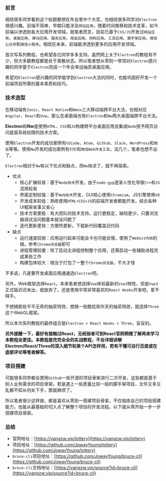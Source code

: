 ### 前言

相信很多同学看到这个标题都想在年会里中个大奖，也相信很多同学对`Electron`很感兴趣。前端不简单，早期只能涉及`网站应用`，随着时间推移和技术变革，如今前端以渗透到各大应用开发领域。就笔者而言，目前已基于`CSS/JS`开发过`网站应用`、`桌面应用`、`移动应用`、`服务应用`、`爬虫应用`、`同构应用`、`工具应用`、`脚手架应用`、`微信公众号`和`微信小程序`。相信在未来，前端能渗透到更多的应用开发领域。

首次写系列教程，也希望各位同学多多支持。虽然网上关于`Electron`的教程有不少，但大多数教程都是处于离散状态。所以笔者想从零到一带领对`Electron`感兴趣的同学基于`Electron`完成一个年会幸运抽奖桌面应用。

希望对`Electron`感兴趣的同学能学到`Electron`大法的同时，也能巩固好开发一个前端项目所需的基本素质和技巧。

### 技术选型

在移动端有`Ionic`、`React Native`和`Weex`三大移动端跨平台大法，也相对应`Angular`、`React`和`Vue`。那么在桌面端也有`Electron`和`Nw`两大桌面端跨平台大法。

**Electron**和**Nw**是使用`HTML`、`CSS`和`JS`构建跨平台桌面应用且集成`Node`授予网页访问底层系统权限的技术方案。

使用`Electron`开发的成功案例有`VSCode`、`Atom`、`Github`、`Slack`、`WordPress`和`微信`等等。使用`Nw`开发的成功案例有`钉钉`和`微信Web开发工具`，没几个，笔者也想不出了。

`Electron`相对于`Nw`有以下优点和缺点，而`Nw`快凉了，就不再探索。

- 优点
	- 核心扩展较易：基于`Node技术`开发，由于`node-gyp`逐渐人性化导致`C++`和`JS`混用较易
	- 界面定制较强：基于`Web技术`开发，GUI核心使用`Chromium`，JS引擎使用`V8`
	- 开发成本较低：熟练使用`HTML+CSS+JS`的前端开发者都能开发，结合各种UI框架省事又省心
	- 技术方案更稳：有大团队的技术支持，运行更稳定，缺陷更少，只要浏览器调试没问题基本就没问题了
	- 迭代更新更快：方便热更新，下载新代码覆盖旧代码
- 缺点
	- 运行速度较弱：应用运行起来可能会卡也可能会慢，使用了`Webkit内核`的锅，参考`Chrome浏览器`即可
	- 进程管理较傻：除了启动主进程控制整个应用，还需启动一些辅助进程完成某些工作
	- 构建包体较大：相当于打包了一整个`Chrome浏览器`，不大才怪

不多说，凡是要开发桌面应用通通选`Electron`吧。

另外，Web框架选择`React`。本来笔者想选择`Vue`体验最新的`Vue3`特性，但是`Vue3`正式版迟迟未出，就放弃了。还是使用平常非常喜欢的`React Hooks`开发吧，爱不释手。

不想搞那些平平无奇的抽奖特效，想搞一些酷炫屌炸天的抽奖特效，就选择`Three`这个WebGL框架。

所以本次系列教程的最终组合是`Electron + React Hooks + Three`，妥妥的。

**另外提醒一下，最好有接触过React，无经验者可到React官网稍微了解再来学习本教程会更佳。本教程是完完全全的实战教程，不会详细讲解Electron/React/Three的深入细节和某个API怎样用，若有不懂可自行百度或在底部评论等笔者解答。**

### 项目搭建

可能很多同学都会使用`Github`一些开源的项目骨架进行二次开发，这些都是基于别人业务需求的项目骨架。若是遇上一些质量比较一般的脚手架项目，文件又多又乱都不知从何处下手，那就麻烦了。

所以笔者很少这样做，都是喜欢从零到一搭建项目骨架，不仅锻炼自己的项目搭建能力，也能从最基础的切入点了解整个项目的开发流程。以下就从零开始一步一步搭建项目骨架。

### 总结

- 官网地址：[https://yangzw.vip/lottery](https://yangzw.vip/lottery)
- 项目地址：[https://github.com/JowayYoung/lottery](https://github.com/JowayYoung/lottery)
- `bruce-cli`项目地址：[https://github.com/JowayYoung/bruce-cli](https://github.com/JowayYoung/bruce-cli)
- `bruce-cli`文档地址：[https://yangzw.vip/source?id=bruce-cli](https://yangzw.vip/source?id=bruce-cli)